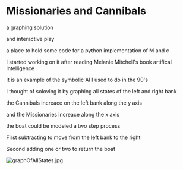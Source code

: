 # Missionaries and Cannibals

a graphing solution

and interactive play


a place to hold some code for a python implementation of M and c

I started working on it after reading Melanie Mitchell's book artifical Intelligence

It is an example of the symbolic AI I used to do in the 90's

I thought of soloving it by graphing all states of the left and right bank

the Cannibals increace on the left bank along the y axis

and the Missionaries increace along the x axis

the boat could be modeled  a two step process

First  subtracting to move from the left bank to the right 

Second adding one or two to return the boat



![graphOfAllStates.jpg](graphOfAllStates.png)
